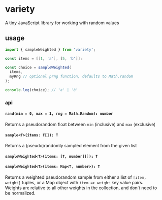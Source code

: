 # variety

A tiny JavaScript library for working with random values

## usage

```javascript
import { sampleWeighted } from 'variety';

const items = [[1, 'a'], [5, 'b']];

const choice = sampleWeighted(
  items,
  myRng // optional prng function, defaults to Math.random
);

console.log(choice); // 'a' | 'b'
```

### api

#### `rand(min = 0, max = 1, rng = Math.Random): number`

Returns a pseudorandom float between `min` (inclusive) and `max` (exclusive)

#### `sample<T>(items: T[]): T`

Returns a (pseudo)randomly sampled element from the given list

#### `sampleWeighted<T>(items: [T, number][]): T`

#### `sampleWeighted<T>(items: Map<T, number>): T`

Returns a weighted pseudorandom sample from either a list of `[item, weight]` tuples, or a Map object with `item => weight` key value pairs. Weights are relative to all other weights in the collection, and don't need to be normalized.
